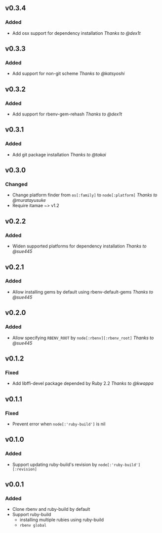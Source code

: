 ## v0.3.4
### Added

- Add osx support for dependency installation
  *Thanks to @dex1t*

## v0.3.3
### Added

- Add support for non-git scheme
  *Thanks to @katsyoshi*

## v0.3.2
### Added

- Add support for rbenv-gem-rehash
  *Thanks to @dex1t*

## v0.3.1
### Added

- Add git package installation
  *Thanks to @takai*

## v0.3.0
### Changed

- Change platform finder from `os[:family]` to `node[:platform]`
  *Thanks to @muratayusuke*
- Require itamae ~> v1.2

## v0.2.2
### Added

- Widen supported platforms for dependency installation
  *Thanks to @sue445*

## v0.2.1
### Added

- Allow installing gems by default using rbenv-default-gems
  *Thanks to @sue445*

## v0.2.0
### Added

- Allow specifying `RBENV_ROOT` by `node[:rbenv][:rbenv_root]`
  *Thanks to @sue445*

## v0.1.2
### Fixed

- Add libffi-devel package depended by Ruby 2.2
  *Thanks to @kwappa*

## v0.1.1
### Fixed

- Prevent error when `node[:'ruby-build']` is nil

## v0.1.0
### Added

- Support updating ruby-build's revision by `node[:'ruby-build'][:revision]`

## v0.0.1
### Added

- Clone rbenv and ruby-build by default
- Support ruby-build
  - installing multiple rubies using ruby-build
  - `rbenv global`
